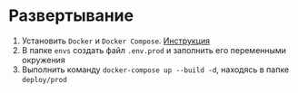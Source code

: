 # Развертывание

1. Установить `Docker` и `Docker Compose`. [Инструкция](https://docs.docker.com/compose/install/)
2. В папке `envs` создать файл `.env.prod` и заполнить его переменными окружения
3. Выполнить команду `docker-compose up --build -d`, находясь в папке `deploy/prod`